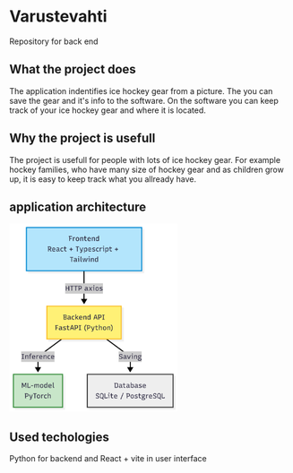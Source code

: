 # Varustevahti
Repository for back end

## What the project does
The application indentifies ice hockey gear from a picture. The you can save the gear and it's info to the software. 
On the software you can keep track of your ice hockey gear and where it is located.

## Why the project is usefull
The project is usefull for people with lots of ice hockey gear. For example hockey families, who have many size of hockey gear and as children grow up, it is easy to keep track what you allready have. 

## application architecture

<img src="varustevahti_infrastructure.png" alt="first page" width="300"/>


## Used techologies
Python for backend and React + vite in user interface



